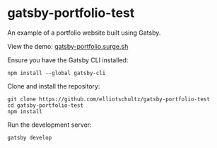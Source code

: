 # gatsby-portfolio-test
An example of a portfolio website built using Gatsby.

View the demo: [gatsby-portfolio.surge.sh](http://gatsby-portfolio.surge.sh)

Ensure you have the Gatsby CLI installed:
```
npm install --global gatsby-cli
```

Clone and install the repository:
```
git clone https://github.com/elliotschultz/gatsby-portfolio-test
cd gatsby-portfolio-test
npm install
```

Run the development server:
```
gatsby develop
```
